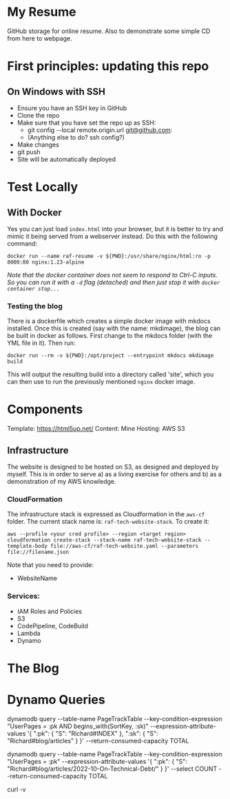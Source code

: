 # My Resume

GitHub storage for online resume. Also to demonstrate some simple CD from here to webpage.

# First principles: updating this repo

## On Windows with SSH

 * Ensure you have an SSH key in GitHub
 * Clone the repo
 * Make sure that you have set the repo up as SSH:
    * git config --local remote.origin.url git@github.com:<RepoName>
    * (Anything else to do? ssh config?)
 * Make changes
 * git push
 * Site will be automatically deployed

# Test Locally

## With Docker

Yes you can just load `index.html` into your browser, but it is better to try and mimic it being served from a webserver instead. Do this with the following command:

`docker run --name raf-resume -v ${PWD}:/usr/share/nginx/html:ro -p 8000:80 nginx:1.23-alpine`

_Note that the docker container does not seem to respond to Ctrl-C inputs. So you can run it with a `-d` flag (detached) and then just stop it with `docker container stop...`_
### Testing the blog

There is a dockerfile which creates a simple docker image with mkdocs installed. Once this is created (say with the name: mkdimage), the blog can be built in docker as follows. First change to the mkdocs folder (with the YML file in it). Then run:

`docker run --rm -v ${PWD}:/opt/project --entrypoint mkdocs mkdimage build`

This will output the resulting build into a directory called 'site', which you can then use to run the previously mentioned `nginx` docker image.

# Components

Template: https://html5up.net/
Content: Mine
Hosting: AWS S3

## Infrastructure

The website is designed to be hosted on S3, as designed and deployed by myself. This is in order to serve a) as a living exercise for others and b) as a demonstration of my AWS knowledge.

### CloudFormation

The infrastructure stack is expressed as Cloudformation in the `aws-cf` folder. The current stack name is: `raf-tech-website-stack`. To create it:

```
aws --profile <your cred profile> --region <target region> cloudformation create-stack --stack-name raf-tech-website-stack --template-body file://aws-cf/raf-tech-website.yaml --parameters file://filename.json
```

Note that you need to provide:
 * WebsiteName


### Services:

 * IAM Roles and Policies
 * S3
 * CodePipeline, CodeBuild
 * Lambda
 * Dynamo

# The Blog

# Dynamo Queries

dynamodb query --table-name PageTrackTable --key-condition-expression "UserPages = :pk AND begins_with(SortKey, :sk)" --expression-attribute-values '{ ":pk": { "S": "Richard#INDEX" }, ":sk": { "S": "Richard#blog/articles" } }' --return-consumed-capacity TOTAL

dynamodb query --table-name PageTrackTable --key-condition-expression "UserPages = :pk" --expression-attribute-values '{ ":pk": { "S": "Richard#blog/articles/2022-10-On-Technical-Debt/" } }' --select COUNT --return-consumed-capacity TOTAL

curl -v <url>
